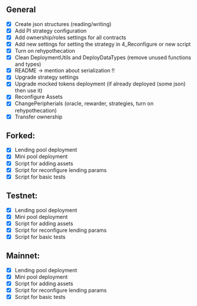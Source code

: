 ## General 
- [x] Create json structures (reading/writing)
- [x] Add PI strategy configuration
- [x] Add ownership/roles settings for all contracts
- [x] Add new settings for setting the strategy in 4_Reconfigure or new script
- [x] Turn on rehypothecation
- [x] Clean DeploymentUtils and DeployDataTypes (remove unused functions and types)
- [x] README -> mention about serialization !!
- [x] Upgrade strategy settings
- [x] Upgrade mocked tokens deployment (if already deployed (some json) then use it)
- [x] Reconfigure Assets
- [x] ChangePeripherials (oracle, rewarder, strategies, turn on rehypothecation)
- [x] Transfer ownership

## Forked:
- [x] Lending pool deployment
- [x] Mini pool deployment
- [x] Script for adding assets
- [x] Script for reconfigure lending params
- [x] Script for basic tests

## Testnet:
- [x] Lending pool deployment
- [x] Mini pool deployment
- [x] Script for adding assets
- [x] Script for reconfigure lending params
- [x] Script for basic tests

## Mainnet:
- [x] Lending pool deployment
- [x] Mini pool deployment
- [x] Script for adding assets
- [x] Script for reconfigure lending params
- [x] Script for basic tests
